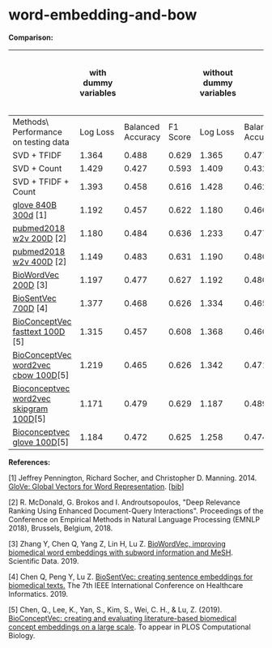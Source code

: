 # word-embedding-and-bow



**Comparison:**



|                                                              | with  dummy variables ||| without  dummy variables ||| without  dummy variables and common words |||
| ------------------------------------------------------------ | --------------------- | ------------------ | --------- | ------------------------ | ------------------ | --------- | ----------------------------------------- | ------------------ | --------- |
| Methods\ Performance on testing data                         | Log  Loss             | Balanced  Accuracy | F1  Score | Log  Loss                | Balanced  Accuracy | F1  Score | Log  Loss                                 | Balanced  Accuracy | F1  Score |
| SVD + TFIDF                                                  | 1.364                 | 0.488              | 0.629     | 1.365                    | 0.477              | 0.620     | 1.264                                     | 0.494              | 0.620     |
| SVD + Count                                                  | 1.429                 | 0.427              | 0.593     | 1.409                    | 0.432              | 0.599     | 1.313                                     | 0.464              | 0.617     |
| SVD + TFIDF +  Count                                         | 1.393                 | 0.458              | 0.616     | 1.428                    | 0.462              | 0.622     | 1.285                                     | 0.478              | 0.621     |
| [glove 840B 300d](https://nlp.stanford.edu/projects/glove/) [1] | 1.192                 | 0.457              | 0.622     | 1.180                    | 0.466              | 0.618     | 1.171                                     | 0.459              | 0.619     |
| [pubmed2018 w2v 200D](https://github.com/RaRe-Technologies/gensim-data/issues/28) [2] | 1.180                 | 0.484              | 0.636     | 1.233                    | 0.477              | 0.623     | 1.176                                     | 0.481              | 0.621     |
| [pubmed2018 w2v 400D](https://github.com/RaRe-Technologies/gensim-data/issues/28) [2] | 1.149                 | 0.483              | 0.631     | 1.190                    | 0.480              | 0.625     | 1.219                                     | 0.487              | 0.627     |
| [BioWordVec 200D](https://github.com/ncbi-nlp/BioWordVec) [3] | 1.197                 | 0.477              | 0.627     | 1.192                    | 0.480              | 0.620     | 1.217                                     | 0.481              | 0.626     |
| [BioSentVec 700D](https://github.com/ncbi-nlp/BioSentVec) [4] | 1.377                 | 0.468              | 0.626     | 1.334                    | 0.465              | 0.623     | 1.301                                     | 0.470              | 0.624     |
| [BioConceptVec fasttext 100D](https://github.com/ncbi/BioConceptVec) [5] | 1.315                 | 0.457              | 0.608     | 1.368                    | 0.460              | 0.600     | 1.325                                     | 0.465              | 0.602     |
| [BioConceptVec word2vec cbow 100D](https://github.com/ncbi/BioConceptVec)[5] | 1.219                 | 0.465              | 0.626     | 1.342                    | 0.471              | 0.613     | 1.346                                     | 0.478              | 0.613     |
| [Bioconceptvec word2vec skipgram 100D](https://github.com/ncbi/BioConceptVec)[5] | 1.171                 | 0.479              | 0.629     | 1.187                    | 0.489              | 0.627     | 1.216                                     | 0.490              | 0.621     |
| [Bioconceptvec glove 100D](https://github.com/ncbi/BioConceptVec)[5] | 1.184                 | 0.472              | 0.625     | 1.258                    | 0.474              | 0.616     | 1.236                                     | 0.482              | 0.620     |



**References:**

[1] Jeffrey Pennington, Richard Socher, and Christopher D. Manning. 2014. [GloVe: Global Vectors for Word Representation](https://nlp.stanford.edu/pubs/glove.pdf). [[bib](https://nlp.stanford.edu/pubs/glove.bib)]

[2] R. McDonald, G. Brokos and I. Androutsopoulos, "Deep Relevance Ranking Using Enhanced Document-Query Interactions". Proceedings of the Conference on Empirical Methods in Natural Language Processing (EMNLP 2018), Brussels, Belgium, 2018.

[3] Zhang Y, Chen Q, Yang Z, Lin H, Lu Z. [BioWordVec, improving biomedical word embeddings with subword information and MeSH](https://www.nature.com/articles/s41597-019-0055-0). Scientific Data. 2019.

[4] Chen Q, Peng Y, Lu Z. [BioSentVec: creating sentence embeddings for biomedical texts.](http://arxiv.org/abs/1810.09302) The 7th IEEE International Conference on Healthcare Informatics. 2019.

[5] Chen, Q., Lee, K., Yan, S., Kim, S., Wei, C. H., & Lu, Z. (2019). [BioConceptVec: creating and evaluating literature-based biomedical concept embeddings on a large scale](https://arxiv.org/ftp/arxiv/papers/1912/1912.10846.pdf). To appear in PLOS Computational Biology.